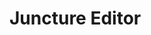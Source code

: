 <style>
    .markdown-section { 
        padding-bottom: 0;
        max-width: unset;
        margin: 0;
    }

</style>

# Juncture Editor

<!-- 
<ve-button label="Open editor in new window" icon="pencil" href="/editor" target="_blank" auth-required></ve-button>
<ve-button label="Editor Documentation" icon="book" href="/#/docs/tools/editor"></ve-button>
-->

<ve-iframe src="/editor" style="height:calc(100vh - 180px);"></ve-iframe>
